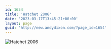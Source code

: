 ```yaml
---
id: 1654
title: 'Hatchet 2006'
date: '2023-03-17T13:45:21+00:00'
layout: page
guid: 'http://new.andydixon.com/?page_id=1654'
---
```


![Hatchet 2006](https://i0.wp.com/assets.g8x2.ldn.idrivee2-23.com/posters/Hatchet%202006%2001.jpg?w=1200&ssl=1 "Hatchet 2006")